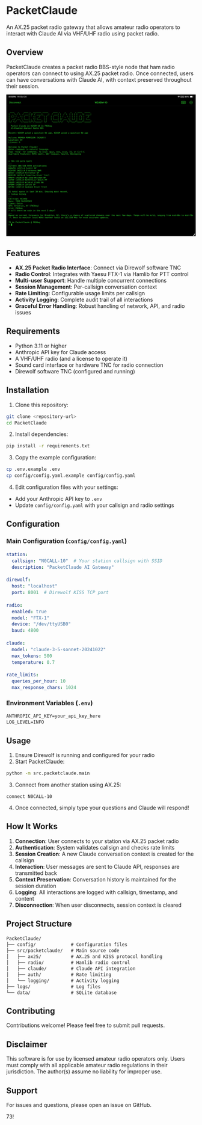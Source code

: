 # PacketClaude

An AX.25 packet radio gateway that allows amateur radio operators to interact with Claude AI via VHF/UHF radio using packet radio.

## Overview

PacketClaude creates a packet radio BBS-style node that ham radio operators can connect to using AX.25 packet radio. Once connected, users can have conversations with Claude AI, with context preserved throughout their session.

![Demo using Packet Commander](docs/demo.png)

## Features

- **AX.25 Packet Radio Interface**: Connect via Direwolf software TNC
- **Radio Control**: Integrates with Yaesu FTX-1 via Hamlib for PTT control
- **Multi-user Support**: Handle multiple concurrent connections
- **Session Management**: Per-callsign conversation context
- **Rate Limiting**: Configurable usage limits per callsign
- **Activity Logging**: Complete audit trail of all interactions
- **Graceful Error Handling**: Robust handling of network, API, and radio issues

## Requirements

- Python 3.11 or higher
- Anthropic API key for Claude access
- A VHF/UHF radio (and a license to operate it)
- Sound card interface or hardware TNC for radio connection
- Direwolf software TNC (configured and running)

## Installation

1. Clone this repository:
```bash
git clone <repository-url>
cd PacketClaude
```

2. Install dependencies:
```bash
pip install -r requirements.txt
```

3. Copy the example configuration:
```bash
cp .env.example .env
cp config/config.yaml.example config/config.yaml
```

4. Edit configuration files with your settings:
- Add your Anthropic API key to `.env`
- Update `config/config.yaml` with your callsign and radio settings

## Configuration

### Main Configuration (`config/config.yaml`)

```yaml
station:
  callsign: "N0CALL-10"  # Your station callsign with SSID
  description: "PacketClaude AI Gateway"

direwolf:
  host: "localhost"
  port: 8001  # Direwolf KISS TCP port

radio:
  enabled: true
  model: "FTX-1"
  device: "/dev/ttyUSB0"
  baud: 4800

claude:
  model: "claude-3-5-sonnet-20241022"
  max_tokens: 500
  temperature: 0.7

rate_limits:
  queries_per_hour: 10
  max_response_chars: 1024
```

### Environment Variables (`.env`)

```
ANTHROPIC_API_KEY=your_api_key_here
LOG_LEVEL=INFO
```

## Usage

1. Ensure Direwolf is running and configured for your radio
2. Start PacketClaude:
```bash
python -m src.packetclaude.main
```

3. Connect from another station using AX.25:
```
connect N0CALL-10
```

4. Once connected, simply type your questions and Claude will respond!

## How It Works

1. **Connection**: User connects to your station via AX.25 packet radio
2. **Authentication**: System validates callsign and checks rate limits
3. **Session Creation**: A new Claude conversation context is created for the callsign
4. **Interaction**: User messages are sent to Claude API, responses are transmitted back
5. **Context Preservation**: Conversation history is maintained for the session duration
6. **Logging**: All interactions are logged with callsign, timestamp, and content
7. **Disconnection**: When user disconnects, session context is cleared

## Project Structure

```
PacketClaude/
├── config/             # Configuration files
├── src/packetclaude/   # Main source code
│   ├── ax25/           # AX.25 and KISS protocol handling
│   ├── radio/          # Hamlib radio control
│   ├── claude/         # Claude API integration
│   ├── auth/           # Rate limiting
│   └── logging/        # Activity logging
├── logs/               # Log files
└── data/               # SQLite database
```

## Contributing

Contributions welcome! Please feel free to submit pull requests.

## Disclaimer

This software is for use by licensed amateur radio operators only. Users must comply with all applicable amateur radio regulations in their jurisdiction. The author(s) assume no liability for improper use.

## Support

For issues and questions, please open an issue on GitHub.

73!
